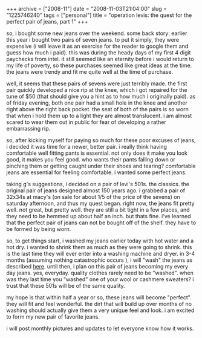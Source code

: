 +++
archive = ["2008-11"]
date = "2008-11-03T21:04:00"
slug = "1225746240"
tags = ["personal"]
title = "operation levis: the quest for the perfect pair of jeans, part 1"
+++

so, i bought some new jeans over the weekend. some back story: earlier
this year i bought two pairs of seven jeans. to put it simply, they were
expensive (i will leave it as an exercise for the reader to google them
and guess how much i paid). this was during the heady days of my first
4 digit paychecks from intel. it still seemed like an eternity before
i would return to my life of poverty, so these purchases seemed like great
ideas at the time. the jeans were trendy and fit me quite well at the time
of purchase.

well, it seems that these pairs of sevens were just terribly made. the
first pair quickly developed a nice rip at the knee, which i got repaired
for the tune of $50 (that should give you a hint as to how much
i originally paid). as of friday evening, both one pair had a small hole
in the knee and another right above the right back pocket. the seat of
both of the pairs is so worn that when i hold them up to a light they are
almost translucent. i am almost scared to wear them out in public for fear
of developing a rather embarrassing rip.

so, after kicking myself for paying so much for these poor excuses of
jeans, i decided it was time for a newer, better pair. i really think
having comfortable well fitting pants is essential. not only does it make
you look good, it makes you feel good. who wants their pants falling down
or pinching them or getting caught under their shoes and tearing?
comfortable jeans are essential for feeling comfortable. i wanted some
perfect jeans.

taking g's suggestions, i decided on a pair of levi's 501s. the classics.
the original pair of jeans designed almost 150 years ago. i grabbed a pair
of 32x34s at macy's (on sale for about 1/5 of the price of the sevens) on
saturday afternoon, and thus my quest began. right now, the jeans fit
pretty well. not great, but pretty well. they are still a bit tight in
a few places, and they need to be hemmed up about half an inch. but thats
fine. i've learned that the perfect pair of jeans can not be bought off of
the shelf. they have to be formed by being worn.

so, to get things start, i washed my jeans earlier today with hot water
and a hot dry. i wanted to shrink them as much as they were going to
shrink. this is the last time they will ever enter into a washing machine
and dryer. in 3-4 months (assuming nothing catastrophic occurs ), i will
"wash" the jeans as described [here][1]. until then, i plan on this pair
of jeans becoming my every day jeans. yes, everyday. quality clothes
rarely need to be "washed". when was they last time you "washed" one of
your wool or cashmere sweaters? i trust that these 501s will be of the
same quality.

my hope is that within half a year or so, these jeans will become
"perfect". they will fit and feel wonderful. the dirt that will build up
over months of no washing should actually give them a very unique feel and
look. i am excited to form my new pair of favorite jeans.

i will post monthly pictures and updates to let everyone know how it
works.

[1]: http://acontinuouslean.com/2008/09/29/acl-advisor-how-to-wash-your-denim/

